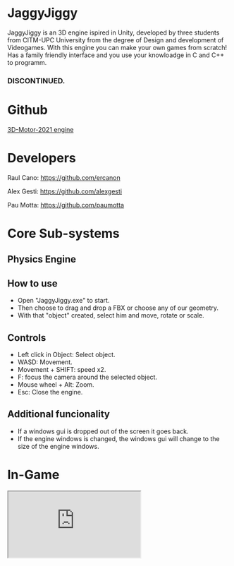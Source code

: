 # JaggyJiggy

JaggyJiggy is an 3D engine ispired in Unity, developed by three students from CITM-UPC University from the degree of Design and development of Videogames.
With this engine you can make your own games from scratch! 
Has a family friendly interface and you use your knowloadge in C and C++ to programm.
### DISCONTINUED.

# Github

 <a href="https://github.com/ercanon/3D-Motor-2021">3D-Motor-2021 engine</a> 
 
# Developers


Raul Cano:  https://github.com/ercanon


Alex Gesti: https://github.com/alexgesti


Pau Motta: https://github.com/paumotta

# Core Sub-systems



## Physics Engine



## How to use

- Open "JaggyJiggy.exe" to start.
- Then choose to drag and drop a FBX or choose any of our geometry.
- With that "object" created, select him and move, rotate or scale.

## Controls

- Left click in Object: Select object.
- WASD: Movement.
- Movement + SHIFT: speed x2.
- F: focus the camera around the selected object.
- Mouse wheel + Alt: Zoom.
- Esc: Close the engine.

## Additional funcionality

- If a windows gui is dropped out of the screen it goes back.
- If the engine windows is changed, the windows gui will change to the size of the engine windows.

# In-Game

<iframe  src="https://www.youtube.com/embed/nn78wlwWRo4" title="YouTube video player" </iframe>

# License

MIT License

Copyright (c) 2021 Chaotic Evil

Permission is hereby granted, free of charge, to any person obtaining a copy of this software and associated documentation files (the "Software"), to deal in the Software without restriction, including without limitation the rights to use, copy, modify, merge, publish, distribute, sublicense, and/or sell copies of the Software, and to permit persons to whom the Software is furnished to do so, subject to the following conditions:

The above copyright notice and this permission notice shall be included in all copies or substantial portions of the Software.

THE SOFTWARE IS PROVIDED "AS IS", WITHOUT WARRANTY OF ANY KIND, EXPRESS OR IMPLIED, INCLUDING BUT NOT LIMITED TO THE WARRANTIES OF MERCHANTABILITY, FITNESS FOR A PARTICULAR PURPOSE AND NONINFRINGEMENT. IN NO EVENT SHALL THE AUTHORS OR COPYRIGHT HOLDERS BE LIABLE FOR ANY CLAIM, DAMAGES OR OTHER LIABILITY, WHETHER IN AN ACTION OF CONTRACT, TORT OR OTHERWISE, ARISING FROM, OUT OF OR IN CONNECTION WITH THE SOFTWARE OR THE USE OR OTHER DEALINGS IN THE SOFTWAR
